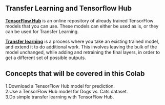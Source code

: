 
## Transfer Learning and Tensorflow Hub  
[**TensorFlow Hub**](https://https://www.tensorflow.org/hub) is an online repository of already trained TensorFlow models that you can use. These models can either be used as is, or they can be used for Transfer Learning.

[**Transfer learning**](https://https://www.tensorflow.org/tutorials/images/transfer_learning) is a process where you take an existing trained model, and extend it to do additional work. This involves leaving the bulk of the model unchanged, while adding and retraining the final layers, in order to get a different set of possible outputs.

## Concepts that will be covered in this Colab  
1.Download a TensorFlow Hub model for prediction.  
2.Use a TensorFlow Hub model for Dogs vs. Cats dataset.  
3.Do simple transfer learning with TensorFlow Hub.  
